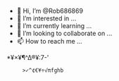 - 👋 Hi, I’m @Rob686869
- 👀 I’m interested in ...
- 🌱 I’m currently learning ...
- 💞️ I’m looking to collaborate on ...
- 📫 How to reach me ...

<!---
Rob686869/Rob686869 is a ✨ special ✨ repository because its `README.md` (this file) appears on your GitHub profile.
You can click the Preview link to take a look at your changes.
---> *¥×¥¶^∆®¥:7-'
         >✓^¢€¥÷√πfghb
